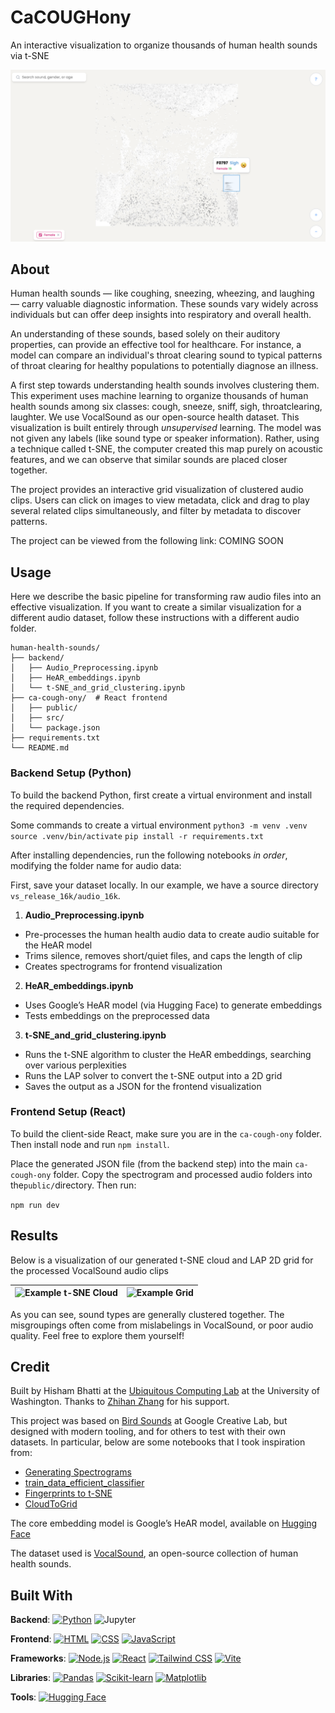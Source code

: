 # CaCOUGHony
An interactive visualization to organize thousands of human health sounds via t-SNE

![Exmaple Visualization](img/cover.png)

## About

Human health sounds — like coughing, sneezing, wheezing, and laughing — carry valuable diagnostic information. These sounds vary widely across individuals but can offer deep insights into respiratory and overall health.

An understanding of these sounds, based solely on their auditory properties, can provide an effective tool for healthcare. For instance, a model can compare an individual's throat clearing sound to typical patterns of throat clearing for healthy populations to potentially diagnose an illness.

A first step towards understanding health sounds involves clustering them. This experiment uses machine learning to organize thousands of human health sounds among six classes: cough, sneeze, sniff, sigh, throatclearing, laughter. We use VocalSound as our open-source health dataset. This visualization is built entirely through *unsupervised* learning. The model was not given any labels (like sound type or speaker information). Rather, using a technique called t-SNE, the computer created this map purely on acoustic features, and we can observe that similar sounds are placed closer together.

The project provides an interactive grid visualization of clustered audio clips. Users can click on images to view metadata, click and drag to play several related clips simultaneously, and filter by metadata to discover patterns.

The project can be viewed from the following link: COMING SOON

## Usage

Here we describe the basic pipeline for transforming raw audio files into an effective visualization. If you want to create a similar visualization for a different audio dataset, follow these instructions with a different audio folder.

```
human-health-sounds/
├── backend/
│   ├── Audio_Preprocessing.ipynb
│   ├── HeAR_embeddings.ipynb
│   └── t-SNE_and_grid_clustering.ipynb
├── ca-cough-ony/  # React frontend
│   ├── public/
│   ├── src/
│   └── package.json
├── requirements.txt
└── README.md
```

### Backend Setup (Python)

To build the backend Python, first create a virtual environment and install the required dependencies.

Some commands to create a virtual environment
```python3 -m venv .venv```
```source .venv/bin/activate```
```pip install -r requirements.txt```

After installing dependencies, run the following notebooks *in order*, modifying the folder name for audio data:

First, save your dataset locally. In our example, we have a source directory `vs_release_16k/audio_16k`.

1. **Audio_Preprocessing.ipynb**
- Pre-processes the human health audio data to create audio suitable for the HeAR model
- Trims silence, removes short/quiet files, and caps the length of clip
- Creates spectrograms for frontend visualization

2. **HeAR_embeddings.ipynb**
- Uses Google’s HeAR model (via Hugging Face) to generate embeddings
- Tests embeddings on the preprocessed data

3. **t-SNE_and_grid_clustering.ipynb**
- Runs the t-SNE algorithm to cluster the HeAR embeddings, searching over various perplexities
- Runs the LAP solver to convert the t-SNE output into a 2D grid
- Saves the output as a JSON for the frontend visualization

### Frontend Setup (React)

To build the client-side React, make sure you are in the `ca-cough-ony` folder. Then install node and run `npm install`.

Place the generated JSON file (from the backend step) into the main `ca-cough-ony` folder. Copy the spectrogram and processed audio folders into the`public/`directory. Then run:

`npm run dev`

## Results

Below is a visualization of our generated t-SNE cloud and LAP 2D grid for the processed VocalSound audio clips

| ![Example t-SNE Cloud](img/example_t-SNE.png) | ![Example Grid](img/example_grid.png) |
| :---: | :---: |

As you can see, sound types are generally clustered together. The misgroupings often come from mislabelings in VocalSound, or poor audio quality. Feel free to explore them yourself!

## Credit

Built by Hisham Bhatti at the [Ubiquitous Computing Lab](https://ubicomplab.cs.washington.edu) at the University of Washington. Thanks to [Zhihan Zhang](https://homes.cs.washington.edu/~zzhihan) for his support.

This project was based on [Bird Sounds](https://experiments.withgoogle.com/ai/bird-sounds/view) at Google Creative Lab, but designed with modern tooling, and for others to test with their own datasets. In particular, below are some notebooks that I took inspiration from:

* [Generating Spectrograms](https://github.com/kylemcdonald/AudioNotebooks/blob/master/Generating%20Spectrograms.ipynb)
* [train_data_efficient_classifier](https://github.com/Google-Health/hear/blob/master/notebooks/train_data_efficient_classifier.ipynb)
* [Fingerprints to t-SNE](https://github.com/kylemcdonald/AudioNotebooks/blob/master/Fingerprints%20to%20t-SNE.ipynb)
* [CloudToGrid](https://github.com/kylemcdonald/CloudToGrid)

The core embedding model is Google’s HeAR model, available on [Hugging Face](https://huggingface.co/google/hear)

The dataset used is [VocalSound](https://github.com/YuanGongND/vocalsound), an open-source collection of human health sounds.

## Built With

**Backend**:
[![Python](https://img.shields.io/badge/Python-3776AB?logo=python&logoColor=fff)](#)
![Jupyter](https://img.shields.io/badge/Jupyter-ffffff?logo=Jupyter)

**Frontend**:
[![HTML](https://img.shields.io/badge/HTML-%23E34F26.svg?logo=html5&logoColor=white)](#)
[![CSS](https://img.shields.io/badge/CSS-639?logo=css&logoColor=fff)](#)
[![JavaScript](https://img.shields.io/badge/JavaScript-F7DF1E?logo=javascript&logoColor=000)](#)

**Frameworks**:
[![Node.js](https://img.shields.io/badge/Node.js-6DA55F?logo=node.js&logoColor=white)](#)
[![React](https://img.shields.io/badge/React-%2320232a.svg?logo=react&logoColor=%2361DAFB)](#)
[![Tailwind CSS](https://img.shields.io/badge/Tailwind%20CSS-%2338B2AC.svg?logo=tailwind-css&logoColor=white)](#)
[![Vite](https://img.shields.io/badge/Vite-646CFF?logo=vite&logoColor=fff)](#)

**Libraries**:
[![Pandas](https://img.shields.io/badge/Pandas-150458?logo=pandas&logoColor=fff)](#)
[![Scikit-learn](https://img.shields.io/badge/-scikit--learn-%23F7931E?logo=scikit-learn&logoColor=white)](#)
[![Matplotlib](https://custom-icon-badges.demolab.com/badge/Matplotlib-71D291?logo=matplotlib&logoColor=fff)](#)


**Tools**:
[![Hugging Face](https://img.shields.io/badge/Hugging%20Face-FFD21E?logo=huggingface&logoColor=000)](#)
